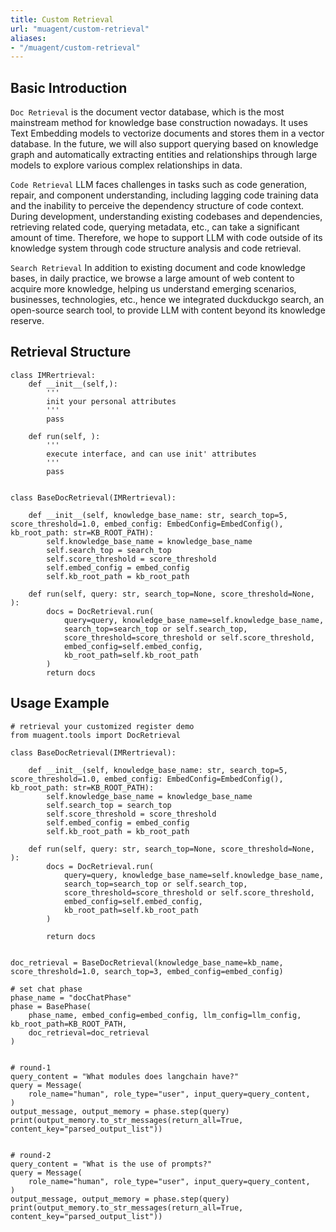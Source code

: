 ```yaml
---
title: Custom Retrieval
url: "muagent/custom-retrieval"
aliases:
- "/muagent/custom-retrieval"
---
```


## Basic Introduction
`Doc Retrieval` is the document vector database, which is the most mainstream method for knowledge base construction nowadays. It uses Text Embedding models to vectorize documents and stores them in a vector database. In the future, we will also support querying based on knowledge graph and automatically extracting entities and relationships through large models to explore various complex relationships in data.

`Code Retrieval` LLM faces challenges in tasks such as code generation, repair, and component understanding, including lagging code training data and the inability to perceive the dependency structure of code context. During development, understanding existing codebases and dependencies, retrieving related code, querying metadata, etc., can take a significant amount of time. Therefore, we hope to support LLM with code outside of its knowledge system through code structure analysis and code retrieval.

`Search Retrieval` In addition to existing document and code knowledge bases, in daily practice, we browse a large amount of web content to acquire more knowledge, helping us understand emerging scenarios, businesses, technologies, etc., hence we integrated duckduckgo search, an open-source search tool, to provide LLM with content beyond its knowledge reserve.

## Retrieval Structure

```
class IMRertrieval:
    def __init__(self,):
        '''
        init your personal attributes
        '''
        pass

    def run(self, ):
        '''
        execute interface, and can use init' attributes
        '''
        pass


class BaseDocRetrieval(IMRertrieval):

    def __init__(self, knowledge_base_name: str, search_top=5, score_threshold=1.0, embed_config: EmbedConfig=EmbedConfig(), kb_root_path: str=KB_ROOT_PATH):
        self.knowledge_base_name = knowledge_base_name
        self.search_top = search_top
        self.score_threshold = score_threshold
        self.embed_config = embed_config
        self.kb_root_path = kb_root_path

    def run(self, query: str, search_top=None, score_threshold=None, ):
        docs = DocRetrieval.run(
            query=query, knowledge_base_name=self.knowledge_base_name,
            search_top=search_top or self.search_top,
            score_threshold=score_threshold or self.score_threshold,
            embed_config=self.embed_config,
            kb_root_path=self.kb_root_path
        )
        return docs
```


## Usage Example
```
# retrieval your customized register demo
from muagent.tools import DocRetrieval

class BaseDocRetrieval(IMRertrieval):

    def __init__(self, knowledge_base_name: str, search_top=5, score_threshold=1.0, embed_config: EmbedConfig=EmbedConfig(), kb_root_path: str=KB_ROOT_PATH):
        self.knowledge_base_name = knowledge_base_name
        self.search_top = search_top
        self.score_threshold = score_threshold
        self.embed_config = embed_config
        self.kb_root_path = kb_root_path

    def run(self, query: str, search_top=None, score_threshold=None, ):
        docs = DocRetrieval.run(
            query=query, knowledge_base_name=self.knowledge_base_name,
            search_top=search_top or self.search_top,
            score_threshold=score_threshold or self.score_threshold,
            embed_config=self.embed_config,
            kb_root_path=self.kb_root_path
        )

        return docs


doc_retrieval = BaseDocRetrieval(knowledge_base_name=kb_name, score_threshold=1.0, search_top=3, embed_config=embed_config)

# set chat phase
phase_name = "docChatPhase"
phase = BasePhase(
    phase_name, embed_config=embed_config, llm_config=llm_config, kb_root_path=KB_ROOT_PATH,
    doc_retrieval=doc_retrieval
)


# round-1
query_content = "What modules does langchain have?"
query = Message(
    role_name="human", role_type="user", input_query=query_content,
)
output_message, output_memory = phase.step(query)
print(output_memory.to_str_messages(return_all=True, content_key="parsed_output_list"))


# round-2
query_content = "What is the use of prompts?"
query = Message(
    role_name="human", role_type="user", input_query=query_content,
)
output_message, output_memory = phase.step(query)
print(output_memory.to_str_messages(return_all=True, content_key="parsed_output_list"))
```